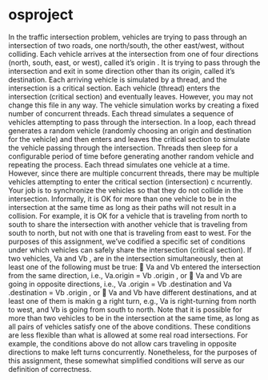 # osproject

In the traffic intersection problem, vehicles are trying to pass through an
intersection of two roads, one north/south, the other east/west, without
colliding. Each vehicle arrives at the intersection from one of four
directions (north, south, east, or west), called it’s origin . It is trying to pass
through the intersection and exit in some direction other than its origin,
called it’s destination.
Each arriving vehicle is simulated by a thread, and the intersection is a
critical section. Each vehicle (thread) enters the intersection (critical
section) and eventually leaves. However, you may not change this file in
any way. The vehicle simulation works by creating a fixed number of
concurrent threads. Each thread simulates a sequence of vehicles
attempting to pass through the intersection. In a loop, each thread
generates a random vehicle (randomly choosing an origin and destination
for the vehicle) and then enters and leaves the critical section to simulate
the vehicle passing through the intersection. Threads then sleep for a
configurable period of time before generating another random vehicle and
repeating the process. Each thread simulates one vehicle at a time.
However, since there are multiple concurrent threads, there may be
multiple vehicles attempting to enter the critical section (intersection) c
ncurrently.</br>
Your job is to synchronize the vehicles so that they do not collide in the
intersection. Informally, it is OK for more than one vehicle to be in the
intersection at the same time as long as their paths will not result in a
collision. For example, it is OK for a vehicle that
is traveling from north to south to share the intersection with another
vehicle that is traveling from south to north, but not with one that is
traveling
from east to west.
For the purposes of this assignment, we’ve codified a specific set of
conditions under which vehicles can safely share the intersection (critical
section). If two vehicles, Va and Vb , are in the intersection
simultaneously, then at least one of the following must be true:
 Va and Vb entered the intersection from the same direction, i.e., 
Va.origin = Vb .origin , or
 Va and Vb are going in opposite directions, i.e.,
Va .origin = Vb .destination and Va .destination = Vb .origin , or
 Va and Vb have different destinations, and at least one of them is
makin g a right turn, e.g., Va is right-turning from north to west, and
Vb is going from south to north.
Note that it is possible for more than two vehicles to be in the intersection
at the same time, as long as all pairs of vehicles satisfy one of the above
conditions.
These conditions are less flexible than what is allowed at some real road
intersections. For example, the conditions above do not allow cars
traveling in opposite directions to make left turns concurrently.
Nonetheless, for the purposes of this assignment, these somewhat
simplified conditions will serve as our definition of correctness.
